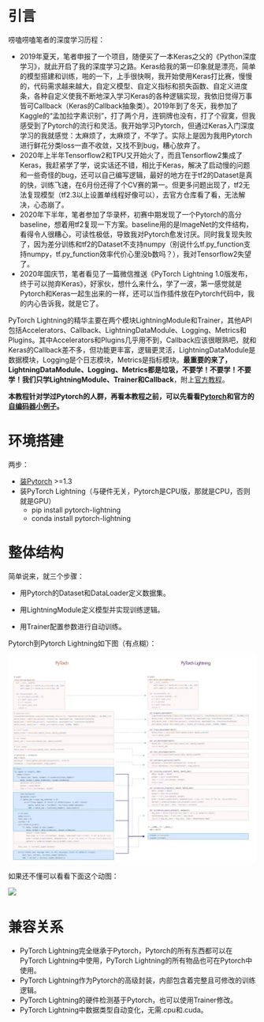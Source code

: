 # 引言

唠嗑唠嗑笔者的深度学习历程：

- 2019年夏天，笔者申报了一个项目，随便买了一本Keras之父的《Python深度学习》，就此开启了我的深度学习之路。Keras给我的第一印象就是漂亮，简单的模型搭建和训练，啪的一下，上手很快啊，我开始使用Keras打比赛，慢慢的，代码需求越来越大，自定义模型、自定义指标和损失函数、自定义进度条，各种自定义使我不断地深入学习Keras的各种逻辑实现，我依旧觉得万事皆可Callback（Keras的Callback抽象类）。2019年到了冬天，我参加了Kaggle的“孟加拉字素识别”，打了两个月，连铜牌也没有，打了个寂寞，但我感受到了Pytorch的流行和灵活。我开始学习Pytorch，但通过Keras入门深度学习的我就感觉：太麻烦了，太麻烦了，不学了。实际上是因为我用Pytorch进行鲜花分类loss一直不收敛，又找不到bug，糟心放弃了。
- 2020年上半年Tensorflow2和TPU又开始火了，而且Tensorflow2集成了Keras，我赶紧学了学，说实话还不错，相比于Keras，解决了启动慢的问题和一些奇怪的bug，还可以自己编写逻辑，最好的地方在于tf2的Dataset是真的快，训练飞速，在6月份还得了个CV赛的第一。但更多问题出现了，tf2无法复现模型（tf2.3以上设置单线程好像可以），去官方仓库看了看，无法解决，心态崩了。
- 2020年下半年，笔者参加了华录杯，初赛中期发现了一个Pytorch的高分baseline，想着用tf2复现一下方案。baseline用的是ImageNet的文件结构，看得令人很糟心，可读性极低，导致我对Pytorch愈发讨厌。同时我复现失败了，因为差分训练和tf2的Dataset不支持numpy（别说什么tf.py_function支持numpy，tf.py_function效率代价心里没b数吗？），我对Tensorflow2失望了。
- 2020年国庆节，笔者看见了一篇微信推送《PyTorch Lightning 1.0版发布，终于可以抛弃Keras》，好家伙，想什么来什么，学了一波，第一感觉就是Pytorch和Keras一起生出来的一样，还可以当作插件放在Pytorch代码中，我的内心告诉我，就是它了。

PyTorch Lightning的精华主要在两个模块LightningModule和Trainer，其他API包括Accelerators、Callback、LightningDataModule、Logging、Metrics和Plugins。其中Accelerators和Plugins几乎用不到，Callback应该很眼熟吧，就和Keras的Callback差不多，但功能更丰富，逻辑更灵活，LightningDataModule是数据模块，Logging是个日志模块，Metrics是指标模块。**最重要的来了，LightningDataModule、Logging、Metrics都是垃圾，不要学！不要学！不要学！我们只学LightningModule、Trainer和Callback**，附上[官方教程](https://pytorch-lightning.readthedocs.io/en/latest/)。

**本教程针对学过Pytorch的人群，再看本教程之前，可以先看看[Pytorch](https://github.com/zergtant/pytorch-handbook)和官方的[自编码器小例子](https://github.com/PyTorchLightning/pytorch-lightning)。**

# 环境搭建

两步：

- [装Pytorch](https://pytorch.org/get-started/locally/) >=1.3
- 装PyTorch Lightning（与硬件无关，Pytorch是CPU版，那就是CPU，否则就是GPU）
  - pip install pytorch-lightning
  - conda install pytorch-lightning

# 整体结构

简单说来，就三个步骤：

- 用Pytorch的Dataset和DataLoader定义数据集。

- 用LightningModule定义模型并实现训练逻辑。
- 用Trainer配置参数进行自动训练。

Pytorch到Pytorch Lightning如下图（有点糊）：

![](./images/pytorch2pl.jpg)

如果还不懂可以看看下面这个动图：

![](./images/pl_quick_start_full_compressed.gif)

# 兼容关系

- PyTorch Lightning完全继承于Pytorch，Pytorch的所有东西都可以在PyTorch Lightning中使用，PyTorch Lightning的所有物品也可在Pytorch中使用。
- PyTorch Lightning作为Pytorch的高级封装，内部包含着完整且可修改的训练逻辑。
- PyTorch Lightning的硬件检测基于Pytorch，也可以使用Trainer修改。
- PyTorch Lightning中数据类型自动变化，无需.cpu和.cuda。